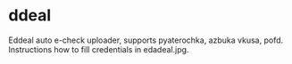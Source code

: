 # ddeal
Eddeal auto e-check uploader, supports pyaterochka, azbuka vkusa, pofd.
Instructions how to fill credentials in edadeal.jpg. 
